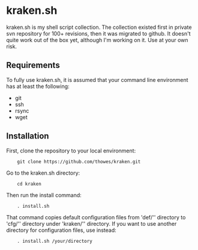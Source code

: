 kraken.sh
=========

kraken.sh is my shell script collection. The collection existed first in private svn repository for 100+ revisions, then it was migrated to github. It doesn't quite work out of the box yet, although I'm working on it. Use at your own risk.

Requirements
------------

To fully use kraken.sh, it is assumed that your command line environment has at least the following:

* git
* ssh
* rsync
* wget


Installation
------------

First, clone the repository to your local environment:

		git clone https://github.com/thowes/kraken.git


Go to the kraken.sh directory:

		cd kraken


Then run the install command:

		. install.sh

That command copies default configuration files from 'def/'' directory to 'cfg/'' directory under 'kraken/'' directory. If you want to use another directory for configuration files, use instead:

		. install.sh /your/directory